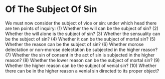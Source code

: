 # Of The Subject Of Sin

We must now consider the subject of vice or sin: under which head there are ten points of inquiry:
(1) Whether the will can be the subject of sin?
(2) Whether the will alone is the subject of sin?
(3) Whether the sensuality can be the subject of sin?
(4) Whether it can be the subject of mortal sin?
(5) Whether the reason can be the subject of sin?
(6) Whether morose delectation or non-morose delectation be subjected in the higher reason?
(7) Whether the sin of consent in the act of sin is subjected in the higher reason?
(8) Whether the lower reason can be the subject of mortal sin?
(9) Whether the higher reason can be the subject of venial sin?
(10) Whether there can be in the higher reason a venial sin directed to its proper object?